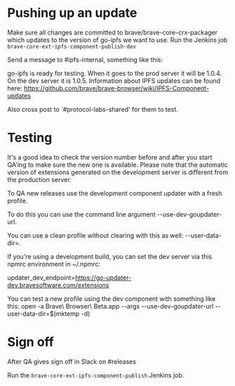 # Pushing up an update

Make sure all changes are committed to brave/brave-core-crx-packager which updates to the version of go-ipfs we want to use.
Run the Jenkins job `brave-core-ext-ipfs-component-publish-dev`

Send a message to #ipfs-internal, something like this:

go-ipfs is ready for testing. 
When it goes to the prod server it will be 1.0.4. 
On the dev server it is 1.0.5. 
Information about IPFS updates can be found here: https://github.com/brave/brave-browser/wiki/IPFS-Component-updates

Also cross post to `#protocol-labs-shared' for them to test.


# Testing

It's a good idea to check the version number before and after you start QA'ing to make sure the new one is available. Please note that the automatic version of extensions generated on the development server is different from the production server.

To QA new releases use the development component updater with a fresh profile.

To do this you can use the command line argument --use-dev-goupdater-url.

You can use a clean profile without clearing with this as well: --user-data-dir=<tmp-dir>.

If you're using a development build, you can set the dev server via this npmrc environment in ~/.npmrc:

updater_dev_endpoint=https://go-updater-dev.bravesoftware.com/extensions

You can test a new profile using the dev component with something like this:
open -a Brave\ Browser\ Beta.app --args --use-dev-goupdater-url --user-data-dir=$(mktemp -d)

# Sign off

After QA gives sign off in Slack on #releases

Run the `brave-core-ext-ipfs-component-publish` Jenkins job.
